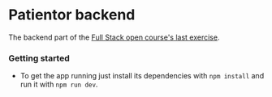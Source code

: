 # Patientor backend

The backend part of the [Full Stack open course's last exercise](https://fullstackopen.com/en/part9/grande_finale_patientor).

### Getting started

- To get the app running just install its dependencies with `npm install` and run it with `npm run dev`.
